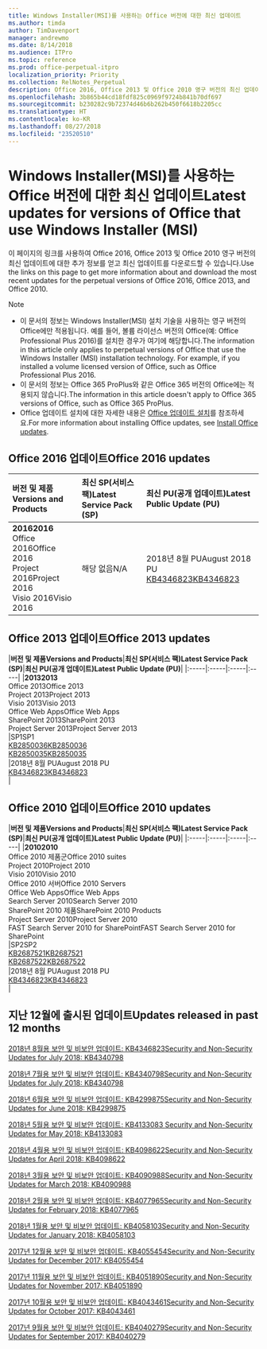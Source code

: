 ```yaml
---
title: Windows Installer(MSI)를 사용하는 Office 버전에 대한 최신 업데이트
ms.author: timda
author: TimDavenport
manager: andrewmo
ms.date: 8/14/2018
ms.audience: ITPro
ms.topic: reference
ms.prod: office-perpetual-itpro
localization_priority: Priority
ms.collection: RelNotes_Perpetual
description: Office 2016, Office 2013 및 Office 2010 영구 버전의 최신 업데이트 정보에 대한 링크를 IT 전문가에게 제공합니다.
ms.openlocfilehash: 3b865b44cd18fdf825c0969f9724b841b70df697
ms.sourcegitcommit: b230282c9b72374d46b6b262b450f6618b2205cc
ms.translationtype: HT
ms.contentlocale: ko-KR
ms.lasthandoff: 08/27/2018
ms.locfileid: "23520510"
---
```

# <a name="latest-updates-for-versions-of-office-that-use-windows-installer-msi"></a><span data-ttu-id="f2546-103">Windows Installer(MSI)를 사용하는 Office 버전에 대한 최신 업데이트</span><span class="sxs-lookup"><span data-stu-id="f2546-103">Latest updates for versions of Office that use Windows Installer (MSI)</span></span>

<span data-ttu-id="f2546-104">이 페이지의 링크를 사용하여 Office 2016, Office 2013 및 Office 2010 영구 버전의 최신 업데이트에 대한 추가 정보를 얻고 최신 업데이트를 다운로드할 수 있습니다.</span><span class="sxs-lookup"><span data-stu-id="f2546-104">Use the links on this page to get more information about and download the most recent updates for the perpetual versions of Office 2016, Office 2013, and Office 2010.</span></span>
  
 
> [!NOTE]
> - <span data-ttu-id="f2546-p101">이 문서의 정보는 Windows Installer(MSI) 설치 기술을 사용하는 영구 버전의 Office에만 적용됩니다. 예를 들어, 볼륨 라이선스 버전의 Office(예: Office Professional Plus 2016)를 설치한 경우가 여기에 해당합니다.</span><span class="sxs-lookup"><span data-stu-id="f2546-p101">The information in this article only applies to perpetual versions of Office that use the Windows Installer (MSI) installation technology. For example, if you installed a volume licensed version of Office, such as Office Professional Plus 2016.</span></span>
> - <span data-ttu-id="f2546-107">이 문서의 정보는 Office 365 ProPlus와 같은 Office 365 버전의 Office에는 적용되지 않습니다.</span><span class="sxs-lookup"><span data-stu-id="f2546-107">The information in this article doesn't apply to Office 365 versions of Office, such as Office 365 ProPlus.</span></span>
> - <span data-ttu-id="f2546-108">Office 업데이트 설치에 대한 자세한 내용은 [Office 업데이트 설치](https://support.office.com/article/2ab296f3-7f03-43a2-8e50-46de917611c5)를 참조하세요.</span><span class="sxs-lookup"><span data-stu-id="f2546-108">For more information about installing Office updates, see [Install Office updates](https://support.office.com/article/2ab296f3-7f03-43a2-8e50-46de917611c5).</span></span> 


## <a name="office-2016-updates"></a><span data-ttu-id="f2546-109">Office 2016 업데이트</span><span class="sxs-lookup"><span data-stu-id="f2546-109">Office 2016 updates</span></span>

|<span data-ttu-id="f2546-110">**버전 및 제품**</span><span class="sxs-lookup"><span data-stu-id="f2546-110">**Versions and Products**</span></span>|<span data-ttu-id="f2546-111">**최신 SP(서비스 팩)**</span><span class="sxs-lookup"><span data-stu-id="f2546-111">**Latest Service Pack (SP)**</span></span>|<span data-ttu-id="f2546-112">**최신 PU(공개 업데이트)**</span><span class="sxs-lookup"><span data-stu-id="f2546-112">**Latest Public Update (PU)**</span></span>|
|:-----|:-----|:-----|
|<span data-ttu-id="f2546-113">**2016**</span><span class="sxs-lookup"><span data-stu-id="f2546-113">**2016**</span></span> <br/> <span data-ttu-id="f2546-114">Office 2016</span><span class="sxs-lookup"><span data-stu-id="f2546-114">Office 2016</span></span>  <br/> <span data-ttu-id="f2546-115">Project 2016</span><span class="sxs-lookup"><span data-stu-id="f2546-115">Project 2016</span></span>  <br/> <span data-ttu-id="f2546-116">Visio 2016</span><span class="sxs-lookup"><span data-stu-id="f2546-116">Visio 2016</span></span>  <br/> |<span data-ttu-id="f2546-117">해당 없음</span><span class="sxs-lookup"><span data-stu-id="f2546-117">N/A</span></span>  <br/> |<span data-ttu-id="f2546-118">2018년 8월 PU</span><span class="sxs-lookup"><span data-stu-id="f2546-118">August 2018 PU</span></span>  <br/> [<span data-ttu-id="f2546-119">KB4346823</span><span class="sxs-lookup"><span data-stu-id="f2546-119">KB4346823</span></span>](https://support.microsoft.com/en-us/help/4346823) <br/> |
   
## <a name="office-2013-updates"></a><span data-ttu-id="f2546-120">Office 2013 업데이트</span><span class="sxs-lookup"><span data-stu-id="f2546-120">Office 2013 updates</span></span>

|<span data-ttu-id="f2546-121">**버전 및 제품**</span><span class="sxs-lookup"><span data-stu-id="f2546-121">**Versions and Products**</span></span>|<span data-ttu-id="f2546-122">**최신 SP(서비스 팩)**</span><span class="sxs-lookup"><span data-stu-id="f2546-122">**Latest Service Pack (SP)**</span></span>|<span data-ttu-id="f2546-123">**최신 PU(공개 업데이트)**</span><span class="sxs-lookup"><span data-stu-id="f2546-123">**Latest Public Update (PU)**</span></span>|
|:-----|:-----|:-----|:-----|
|<span data-ttu-id="f2546-124">**2013**</span><span class="sxs-lookup"><span data-stu-id="f2546-124">**2013**</span></span> <br/> <span data-ttu-id="f2546-125">Office 2013</span><span class="sxs-lookup"><span data-stu-id="f2546-125">Office 2013</span></span>  <br/> <span data-ttu-id="f2546-126">Project 2013</span><span class="sxs-lookup"><span data-stu-id="f2546-126">Project 2013</span></span>  <br/> <span data-ttu-id="f2546-127">Visio 2013</span><span class="sxs-lookup"><span data-stu-id="f2546-127">Visio 2013</span></span>  <br/> <span data-ttu-id="f2546-128">Office Web Apps</span><span class="sxs-lookup"><span data-stu-id="f2546-128">Office Web Apps</span></span>  <br/> <span data-ttu-id="f2546-129">SharePoint 2013</span><span class="sxs-lookup"><span data-stu-id="f2546-129">SharePoint 2013</span></span>  <br/> <span data-ttu-id="f2546-130">Project Server 2013</span><span class="sxs-lookup"><span data-stu-id="f2546-130">Project Server 2013</span></span>  <br/> |<span data-ttu-id="f2546-131">SP1</span><span class="sxs-lookup"><span data-stu-id="f2546-131">SP1</span></span> <br/> [<span data-ttu-id="f2546-132">KB2850036</span><span class="sxs-lookup"><span data-stu-id="f2546-132">KB2850036</span></span>](https://support.microsoft.com/kb/2850036) <br/>[<span data-ttu-id="f2546-133">KB2850035</span><span class="sxs-lookup"><span data-stu-id="f2546-133">KB2850035</span></span>](https://support.microsoft.com/kb/2850035) <br/> |<span data-ttu-id="f2546-134">2018년 8월 PU</span><span class="sxs-lookup"><span data-stu-id="f2546-134">August 2018 PU</span></span>  <br/> [<span data-ttu-id="f2546-135">KB4346823</span><span class="sxs-lookup"><span data-stu-id="f2546-135">KB4346823</span></span>](https://support.microsoft.com/en-us/help/4346823) <br/> |
   
## <a name="office-2010-updates"></a><span data-ttu-id="f2546-136">Office 2010 업데이트</span><span class="sxs-lookup"><span data-stu-id="f2546-136">Office 2010 updates</span></span>

|<span data-ttu-id="f2546-137">**버전 및 제품**</span><span class="sxs-lookup"><span data-stu-id="f2546-137">**Versions and Products**</span></span>|<span data-ttu-id="f2546-138">**최신 SP(서비스 팩)**</span><span class="sxs-lookup"><span data-stu-id="f2546-138">**Latest Service Pack (SP)**</span></span>|<span data-ttu-id="f2546-139">**최신 PU(공개 업데이트)**</span><span class="sxs-lookup"><span data-stu-id="f2546-139">**Latest Public Update (PU)**</span></span>|
|:-----|:-----|:-----|:-----|
|<span data-ttu-id="f2546-140">**2010**</span><span class="sxs-lookup"><span data-stu-id="f2546-140">**2010**</span></span> <br/> <span data-ttu-id="f2546-141">Office 2010 제품군</span><span class="sxs-lookup"><span data-stu-id="f2546-141">Office 2010 suites</span></span>  <br/> <span data-ttu-id="f2546-142">Project 2010</span><span class="sxs-lookup"><span data-stu-id="f2546-142">Project 2010</span></span>  <br/> <span data-ttu-id="f2546-143">Visio 2010</span><span class="sxs-lookup"><span data-stu-id="f2546-143">Visio 2010</span></span>  <br/> <span data-ttu-id="f2546-144">Office 2010 서버</span><span class="sxs-lookup"><span data-stu-id="f2546-144">Office 2010 Servers</span></span>  <br/> <span data-ttu-id="f2546-145">Office Web Apps</span><span class="sxs-lookup"><span data-stu-id="f2546-145">Office Web Apps</span></span>  <br/> <span data-ttu-id="f2546-146">Search Server 2010</span><span class="sxs-lookup"><span data-stu-id="f2546-146">Search Server 2010</span></span>  <br/> <span data-ttu-id="f2546-147">SharePoint 2010 제품</span><span class="sxs-lookup"><span data-stu-id="f2546-147">SharePoint 2010 Products</span></span>  <br/> <span data-ttu-id="f2546-148">Project Server 2010</span><span class="sxs-lookup"><span data-stu-id="f2546-148">Project Server 2010</span></span>  <br/> <span data-ttu-id="f2546-149">FAST Search Server 2010 for SharePoint</span><span class="sxs-lookup"><span data-stu-id="f2546-149">FAST Search Server 2010 for SharePoint</span></span>  <br/> |<span data-ttu-id="f2546-150">SP2</span><span class="sxs-lookup"><span data-stu-id="f2546-150">SP2</span></span> <br/>[<span data-ttu-id="f2546-151">KB2687521</span><span class="sxs-lookup"><span data-stu-id="f2546-151">KB2687521</span></span>](https://support.microsoft.com/kb/2687521) <br/> [<span data-ttu-id="f2546-152">KB2687522</span><span class="sxs-lookup"><span data-stu-id="f2546-152">KB2687522</span></span>](https://support.microsoft.com/kb/2687522) <br/> |<span data-ttu-id="f2546-153">2018년 8월 PU</span><span class="sxs-lookup"><span data-stu-id="f2546-153">August 2018 PU</span></span> <br/>[<span data-ttu-id="f2546-154">KB4346823</span><span class="sxs-lookup"><span data-stu-id="f2546-154">KB4346823</span></span>](https://support.microsoft.com/en-us/help/4346823) <br/>|
   

   
## <a name="updates-released-in-past-12-months"></a><span data-ttu-id="f2546-155">지난 12월에 출시된 업데이트</span><span class="sxs-lookup"><span data-stu-id="f2546-155">Updates released in past 12 months</span></span>

[<span data-ttu-id="f2546-156">2018년 8월용 보안 및 비보안 업데이트: KB4346823</span><span class="sxs-lookup"><span data-stu-id="f2546-156">Security and Non-Security Updates for July 2018: KB4340798</span></span>](https://support.microsoft.com/help/4346823)   

[<span data-ttu-id="f2546-157">2018년 7월용 보안 및 비보안 업데이트: KB4340798</span><span class="sxs-lookup"><span data-stu-id="f2546-157">Security and Non-Security Updates for July 2018: KB4340798</span></span>](https://support.microsoft.com/help/4340798)   

[<span data-ttu-id="f2546-158">2018년 6월용 보안 및 비보안 업데이트: KB4299875</span><span class="sxs-lookup"><span data-stu-id="f2546-158">Security and Non-Security Updates for June 2018: KB4299875</span></span>](https://support.microsoft.com/help/4299875)  

[<span data-ttu-id="f2546-159">2018년 5월용 보안 및 비보안 업데이트: KB4133083 </span><span class="sxs-lookup"><span data-stu-id="f2546-159">Security and Non-Security Updates for May 2018: KB4133083 </span></span>](https://support.microsoft.com/en-us/help/4133083)
  
[<span data-ttu-id="f2546-160">2018년 4월용 보안 및 비보안 업데이트: KB4098622</span><span class="sxs-lookup"><span data-stu-id="f2546-160">Security and Non-Security Updates for April 2018: KB4098622</span></span>](https://support.microsoft.com/en-us/help/4098622) 
  
[<span data-ttu-id="f2546-161">2018년 3월용 보안 및 비보안 업데이트: KB4090988</span><span class="sxs-lookup"><span data-stu-id="f2546-161">Security and Non-Security Updates for March 2018: KB4090988</span></span>](https://support.microsoft.com/en-us/help/4090988)  
  
[<span data-ttu-id="f2546-162">2018년 2월용 보안 및 비보안 업데이트: KB4077965</span><span class="sxs-lookup"><span data-stu-id="f2546-162">Security and Non-Security Updates for February 2018: KB4077965</span></span>](https://support.microsoft.com/help/4077965)  
  
[<span data-ttu-id="f2546-163">2018년 1월용 보안 및 비보안 업데이트: KB4058103</span><span class="sxs-lookup"><span data-stu-id="f2546-163">Security and Non-Security Updates for January 2018: KB4058103</span></span>](https://support.microsoft.com/help/4058103)   
  
[<span data-ttu-id="f2546-164">2017년 12월용 보안 및 비보안 업데이트: KB4055454</span><span class="sxs-lookup"><span data-stu-id="f2546-164">Security and Non-Security Updates for December 2017: KB4055454</span></span>](https://support.microsoft.com/help/4055454)   
  
[<span data-ttu-id="f2546-165">2017년 11월용 보안 및 비보안 업데이트: KB4051890</span><span class="sxs-lookup"><span data-stu-id="f2546-165">Security and Non-Security Updates for November 2017: KB4051890</span></span>](https://support.microsoft.com/help/4051890)   
  
[<span data-ttu-id="f2546-166">2017년 10월용 보안 및 비보안 업데이트: KB4043461</span><span class="sxs-lookup"><span data-stu-id="f2546-166">Security and Non-Security Updates for October 2017: KB4043461</span></span>](https://support.microsoft.com/help/4043461)   
  
[<span data-ttu-id="f2546-167">2017년 9월용 보안 및 비보안 업데이트: KB4040279</span><span class="sxs-lookup"><span data-stu-id="f2546-167">Security and Non-Security Updates for September 2017: KB4040279</span></span>](https://support.microsoft.com/help/4040279)   

  

   
  
